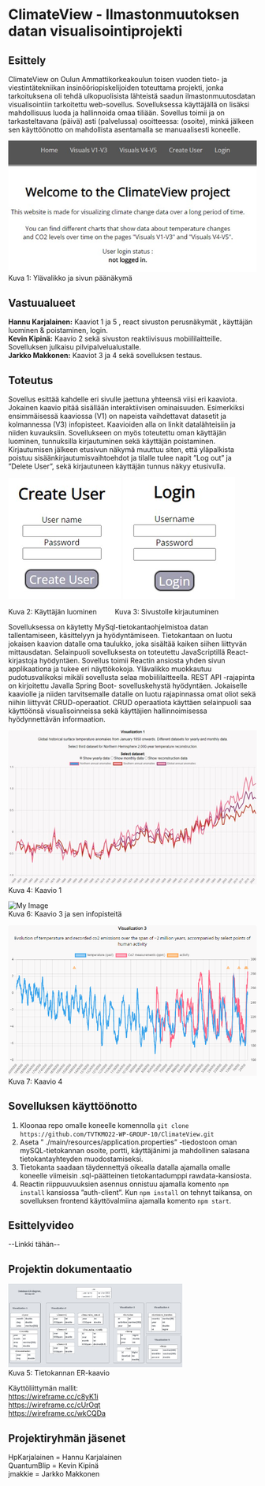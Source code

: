 # ClimateView - Ilmastonmuutoksen datan visualisointiprojekti
## Esittely

ClimateView on Oulun Ammattikorkeakoulun toisen vuoden tieto- ja viestintätekniikan insinööriopiskelijoiden toteuttama projekti, jonka tarkoituksena oli tehdä ulkopuolisista lähteistä saadun ilmastonmuutosdatan visualisointiin tarkoitettu web-sovellus. Sovelluksessa käyttäjällä on lisäksi mahdollisuus luoda ja hallinnoida omaa tiliään. 
Sovellus toimii ja on tarkasteltavana (päivä) asti (palvelussa) osoitteessa: (osoite), minkä jälkeen sen käyttöönotto on mahdollista asentamalla se manuaalisesti koneelle. 

![My Image](/project/auth-client/readme_images/mainpage.jpg)</br>
Kuva 1: Ylävalikko ja sivun päänäkymä

## Vastuualueet

**Hannu Karjalainen:** Kaaviot 1 ja 5 , react sivuston perusnäkymät , käyttäjän luominen & poistaminen, login. </br>
**Kevin Kipinä:** Kaavio 2 sekä sivuston reaktiivisuus mobiililaitteille. Sovelluksen julkaisu pilvipalvelualustalle.</br>
**Jarkko Makkonen:** Kaaviot 3 ja 4 sekä sovelluksen testaus.

## Toteutus

Sovellus esittää kahdelle eri sivulle jaettuna yhteensä viisi eri kaaviota. Jokainen kaavio pitää sisällään interaktiivisen ominaisuuden. Esimerkiksi ensimmäisessä kaaviossa (V1) on napeista vaihdettavat datasetit ja kolmannessa (V3) infopisteet. Kaavioiden alla on linkit datalähteisiin ja niiden kuvauksiin. Sovellukseen on myös toteutettu oman käyttäjän luominen, tunnuksilla kirjautuminen sekä käyttäjän poistaminen. Kirjautumisen jälkeen etusivun näkymä muuttuu siten, että yläpalkista poistuu sisäänkirjautumisvaihtoehdot ja tilalle tulee napit ”Log out” ja ”Delete User”, sekä kirjautuneen käyttäjän tunnus näkyy etusivulla.

![My Image](/project/auth-client/readme_images/create_user.jpg)
![My Image](/project/auth-client/readme_images/login.jpg)</br>

Kuva 2: Käyttäjän luominen   &ensp; &ensp; &ensp;   Kuva 3: Sivustolle kirjautuminen



Sovelluksessa on käytetty MySql-tietokantaohjelmistoa datan tallentamiseen, käsittelyyn ja hyödyntämiseen. Tietokantaan on luotu jokaisen kaavion datalle oma taulukko, joka sisältää kaiken siihen liittyvän mittausdatan. 
Selainpuoli sovelluksesta on toteutettu JavaScriptillä React-kirjastoja hyödyntäen. Sovellus toimii Reactin ansiosta yhden sivun applikaationa ja tukee eri näyttökokoja. Ylävalikko muokkautuu pudotusvalikoksi mikäli sovellusta selaa mobiililaitteella.
REST API -rajapinta on kirjoitettu Javalla Spring Boot- sovelluskehystä hyödyntäen. Jokaiselle kaaviolle ja niiden tarvitsemalle datalle on luotu rajapinnassa omat oliot sekä niihin liittyvät CRUD-operaatiot. CRUD operaatiota käyttäen selainpuoli saa käyttöönsä visualisoinneissa sekä käyttäjien hallinnoimisessa hyödynnettävän informaation.

![My Image](/project/auth-client/readme_images/visualization1_image.jpg)</br>
Kuva 4: Kaavio 1

![My Image](/project/auth-client/readme_images/visualization2_image.jpg)</br>
Kuva 6: Kaavio 3 ja sen infopisteitä

![My Image](/project/auth-client/readme_images/visualization3_image.jpg)</br>
Kuva 7: Kaavio 4

## Sovelluksen käyttöönotto

1. Kloonaa repo omalle koneelle komennolla ```git clone https://github.com/TVTKMO22-WP-GROUP-10/ClimateView.git```</br>
2. Aseta ” ./main/resources/application.properties” -tiedostoon oman mySQL-tietokannan osoite, portti, käyttäjänimi ja mahdollinen salasana tietokantayhteyden muodostamiseksi.</br>
3.  Tietokanta saadaan täydennettyä oikealla datalla ajamalla omalle koneelle viimeisin .sql-päätteinen tietokantadumppi rawdata-kansiosta.</br>
4. Reactin riippuuvuuksien asennus onnistuu ajamalla komento ```npm install``` kansiossa ”auth-client”. Kun ```npm install``` on tehnyt taikansa, on sovelluksen frontend käyttövalmiina ajamalla komento ```npm start```.

## Esittelyvideo

--Linkki tähän--

## Projektin dokumentaatio

<img src="/project/auth-client/readme_images/database_diagram.jpg" alt="Tietokannan ER-kaavio" title="Tietokannan ER-kaavio" width="70%" ></br>
Kuva 5: Tietokannan ER-kaavio


Käyttöliittymän mallit:<br/>
https://wireframe.cc/c8yK1i <br/>
https://wireframe.cc/cUrOqt <br/>
https://wireframe.cc/wkCQDa <br/>

## Projektiryhmän jäsenet

HpKarjalainen = Hannu Karjalainen <br/>
QuantumBlip = Kevin Kipinä<br/>
jmakkie = Jarkko Makkonen<br/>
